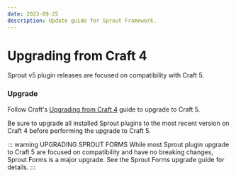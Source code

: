 ```yaml
---
date: 2023-09-25
description: Update guide for Sprout Framework.
---
```


# Upgrading from Craft 4

Sprout v5 plugin releases are focused on compatibility with Craft 5.

### Upgrade

Follow Craft's [Upgrading from Craft 4](https://craftcms.com/docs/5.x/upgrade.html) guide to upgrade to Craft 5.

Be sure to upgrade all installed Sprout plugins to the most recent version on Craft 4 before performing the upgrade to Craft 5.

::: warning UPGRADING SPROUT FORMS
While most Sprout plugin upgrade to Craft 5 are focused on compatibility and have no breaking changes, Sprout Forms is a major upgrade. See the Sprout Forms upgrade guide for details.
:::

